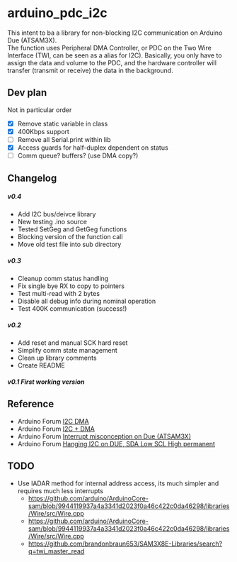 # arduino_pdc_i2c
This intent to ba a library for non-blocking I2C communication on Arduino Due (ATSAM3X).  
The function uses Peripheral DMA Controller, or PDC on the Two Wire Interface (TWI, can be seen as a alias for I2C). Basically, you only have to assign the data and volume to the PDC, and the hardware controller will transfer (transmit or receive) the data in the background. 

## Dev plan
Not in particular order
- [x] Remove static variable in class
- [x] 400Kbps support
- [ ] Remove all Serial.print within lib
- [x] Access guards for half-duplex dependent on status
- [ ] Comm queue? buffers? (use DMA copy?)

## Changelog
##### v0.4
  - Add I2C bus/deivce library
  - New testing .ino source
  - Tested SetGeg and GetGeg functions
  - Blocking version of the function call
  - Move old test file into sub directory
##### v0.3
  - Cleanup comm status handling
  - Fix single bye RX to copy to pointers
  - Test multi-read with 2 bytes
  - Disable all debug info during nominal operation
  - Test 400K communication (success!)
##### v0.2 
  - Add reset and manual SCK hard reset
  - Simplify comm state management
  - Clean up library comments
  - Create README
##### v0.1 First working version

## Reference
- Arduino Forum [I2C DMA](https://forum.arduino.cc/index.php?topic=605127.0)
- Arduino Forum [I2C + DMA](https://forum.arduino.cc/index.php?topic=152643.0)
- Arduino Forum [Interrupt misconception on Due (ATSAM3X)](https://forum.arduino.cc/index.php?topic=621506.0)
- Arduino Forum [Hanging I2C on DUE, SDA Low SCL High permanent](https://forum.arduino.cc/index.php?topic=288573.0)

## TODO
- Use IADAR method for internal address access, its much simpler and requires much less interrupts
    * https://github.com/arduino/ArduinoCore-sam/blob/9944119937a4a3341d2023f0a46c422c0da46298/libraries/Wire/src/Wire.cpp
    * https://github.com/arduino/ArduinoCore-sam/blob/9944119937a4a3341d2023f0a46c422c0da46298/libraries/Wire/src/Wire.cpp
    * https://github.com/brandonbraun653/SAM3X8E-Libraries/search?q=twi_master_read
